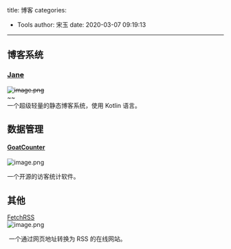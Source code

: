 title: 博客
categories:
 - Tools
author: 宋玉
date: 2020-03-07 09:19:13
---

## 博客系统

### [Jan~~e~~](https://jane.pandolia.net/)
~~![image.png](https://cdn.nlark.com/yuque/0/2020/png/394169/1583543800132-1ae3a409-9bf1-4360-862b-d21f791323cf.png#align=left&display=inline&height=765&name=image.png&originHeight=1530&originWidth=2880&size=2152274&status=done&style=none&width=1440)~~<br />~~<br />一个超级轻量的静态博客系统，使用 Kotlin 语言。

## 数据管理

#### [GoatCounter](https://www.goatcounter.com/)
![image.png](https://cdn.nlark.com/yuque/0/2020/png/394169/1583543938430-4f07e6fd-e99e-4560-8528-6b0791e6ce2b.png#align=left&display=inline&height=252&name=image.png&originHeight=504&originWidth=800&size=207476&status=done&style=none&width=400)

一个开源的访客统计软件。

## 其他
[FetchRSS](http://fetchrss.com/)<br />![image.png](https://cdn.nlark.com/yuque/0/2020/png/394169/1583543848284-80e7a04d-48ec-4035-8705-fdd98d497ccb.png#align=left&display=inline&height=764&name=image.png&originHeight=1528&originWidth=2874&size=313018&status=done&style=none&width=1437)

 一个通过网页地址转换为 RSS 的在线网站。
